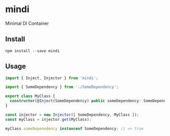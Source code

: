 mindi
=====

Minimal DI Container

Install
-------

`npm install --save mindi`

Usage
-----

```typescript
import { Inject, Injector } from 'mindi';

import { SomeDependency } from './SomeDependency';

export class MyClass {
  constructor(@Inject(SomeDependency) public someDependency: SomeDependency) {}
}

const injector = new Injector([ SomeDependency, MyClass ]);
const myClass = injector.get(MyClass);

myClass.someDepenedency instanceof SomeDependency; // => true
```